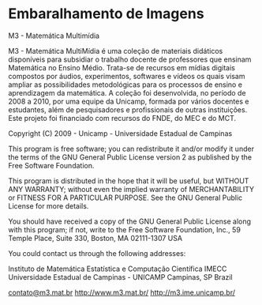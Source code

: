 # Embaralhamento de Imagens

M3 - Matemática Multimídia

   M3 - Matemática MultiMídia é uma coleção de materiais didáticos
   disponíveis para subsidiar o trabalho docente de professores que
   ensinam Matemática no Ensino Médio. Trata-se de recursos em mídias
   digitais compostos por áudios, experimentos, softwares e vídeos os
   quais visam ampliar as possibilidades metodológicas para os processos
   de ensino e aprendizagem da matemática. A coleção foi desenvolvida,
   no período de 2008 a 2010, por uma equipe da Unicamp, formada por
   vários docentes e estudantes, além de pesquisadores e profissionais
   de outras instituições. Este projeto foi financiado com recursos do
   FNDE, do MEC e do MCT.

   Copyright (C) 2009 - Unicamp - Universidade Estadual de Campinas

   This program is free software; you can redistribute it and/or modify
   it under the terms of the GNU General Public License version 2 as
   published by the Free Software Foundation.

   This program is distributed in the hope that it will be useful,
   but WITHOUT ANY WARRANTY; without even the implied warranty of
   MERCHANTABILITY or FITNESS FOR A PARTICULAR PURPOSE.  See the
   GNU General Public License for more details.

   You should have received a copy of the GNU General Public License
   along with this program; if not, write to the Free Software
   Foundation, Inc., 59 Temple Place, Suite 330, Boston, MA 02111-1307  USA

   You could contact us through the following addresses:

   Instituto de Matemática Estatística e Computação Científica IMECC
   Universidade Estadual de Campinas - UNICAMP
   Campinas, SP
   Brazil

   contato@m3.mat.br
   http://www.m3.mat.br/
   http://m3.ime.unicamp.br/
